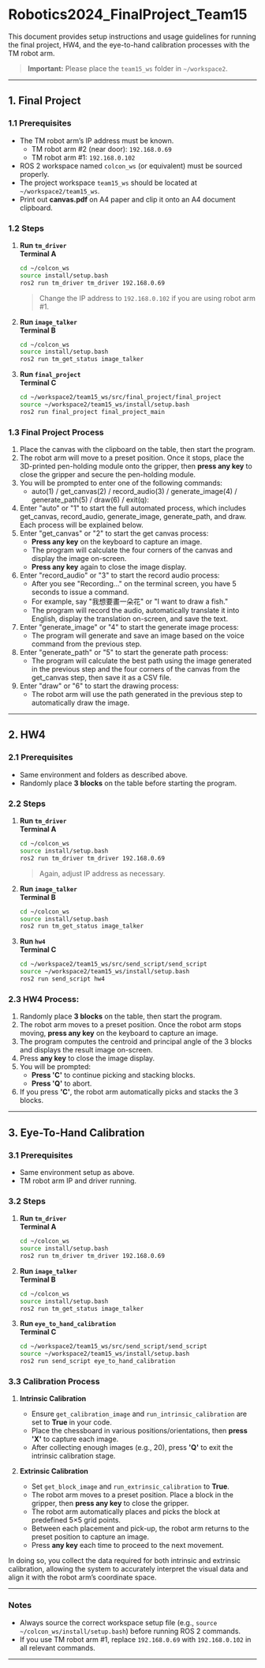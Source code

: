 # Robotics2024_FinalProject_Team15

This document provides setup instructions and usage guidelines for running the final project, HW4, and the eye-to-hand calibration processes with the TM robot arm.  

> **Important:** Please place the `team15_ws` folder in `~/workspace2`.

---

## 1. Final Project

### 1.1 Prerequisites
- The TM robot arm’s IP address must be known.  
  - TM robot arm #2 (near door): `192.168.0.69`  
  - TM robot arm #1: `192.168.0.102`
- ROS 2 workspace named `colcon_ws` (or equivalent) must be sourced properly.
- The project workspace `team15_ws` should be located at `~/workspace2/team15_ws`.
- Print out **canvas.pdf** on A4 paper and clip it onto an A4 document clipboard.
  
### 1.2 Steps

1. **Run `tm_driver`**  
   **Terminal A**  
   ```bash
   cd ~/colcon_ws
   source install/setup.bash
   ros2 run tm_driver tm_driver 192.168.0.69
   ```
   > Change the IP address to `192.168.0.102` if you are using robot arm #1.

2. **Run `image_talker`**  
   **Terminal B**  
   ```bash
   cd ~/colcon_ws
   source install/setup.bash
   ros2 run tm_get_status image_talker
   ```

3. **Run `final_project`**  
   **Terminal C**  
   ```bash
   cd ~/workspace2/team15_ws/src/final_project/final_project
   source ~/workspace2/team15_ws/install/setup.bash
   ros2 run final_project final_project_main
   ```

### 1.3 Final Project Process

1. Place the canvas with the clipboard on the table, then start the program.  
2. The robot arm will move to a preset position. Once it stops, place the 3D-printed pen-holding module onto the gripper, then **press any key** to close the gripper and secure the pen-holding module.  
3. You will be prompted to enter one of the following commands:  
   - auto(1) / get_canvas(2) / record_audio(3) / generate_image(4) / generate_path(5) / draw(6) / exit(q):  
4. Enter "auto" or "1" to start the full automated process, which includes get_canvas, record_audio, generate_image, generate_path, and draw. Each process will be explained below.  
5. Enter "get_canvas" or "2" to start the get canvas process:  
   - **Press any key** on the keyboard to capture an image.  
   - The program will calculate the four corners of the canvas and display the image on-screen.  
   - **Press any key** again to close the image display.  
6. Enter "record_audio" or "3" to start the record audio process:  
   - After you see "Recording..." on the terminal screen, you have 5 seconds to issue a command.  
   - For example, say "我想要畫一朵花" or "I want to draw a fish."  
   - The program will record the audio, automatically translate it into English, display the translation on-screen, and save the text.  
7. Enter "generate_image" or "4" to start the generate image process:  
   - The program will generate and save an image based on the voice command from the previous step.  
8. Enter "generate_path" or "5" to start the generate path process:  
   - The program will calculate the best path using the image generated in the previous step and the four corners of the canvas from the get_canvas step, then save it as a CSV file.  
9. Enter "draw" or "6" to start the drawing process:  
   - The robot arm will use the path generated in the previous step to automatically draw the image.  
---

## 2. HW4

### 2.1 Prerequisites
- Same environment and folders as described above.
- Randomly place **3 blocks** on the table before starting the program.

### 2.2 Steps

1. **Run `tm_driver`**  
   **Terminal A**  
   ```bash
   cd ~/colcon_ws
   source install/setup.bash
   ros2 run tm_driver tm_driver 192.168.0.69
   ```
   > Again, adjust IP address as necessary.

2. **Run `image_talker`**  
   **Terminal B**  
   ```bash
   cd ~/colcon_ws
   source install/setup.bash
   ros2 run tm_get_status image_talker
   ```

3. **Run `hw4`**  
   **Terminal C**  
   ```bash
   cd ~/workspace2/team15_ws/src/send_script/send_script
   source ~/workspace2/team15_ws/install/setup.bash
   ros2 run send_script hw4
   ```

### 2.3 HW4 Process:
1. Randomly place **3 blocks** on the table, then start the program.  
2. The robot arm moves to a preset position. Once the robot arm stops moving, **press any key** on the keyboard to capture an image.  
3. The program computes the centroid and principal angle of the 3 blocks and displays the result image on-screen.  
4. Press **any key** to close the image display.  
5. You will be prompted:
   - **Press 'C'** to continue picking and stacking blocks.  
   - **Press 'Q'** to abort.  
6. If you press **'C'**, the robot arm automatically picks and stacks the 3 blocks.

---

## 3. Eye-To-Hand Calibration

### 3.1 Prerequisites
- Same environment setup as above.
- TM robot arm IP and driver running.

### 3.2 Steps

1. **Run `tm_driver`**  
   **Terminal A**  
   ```bash
   cd ~/colcon_ws
   source install/setup.bash
   ros2 run tm_driver tm_driver 192.168.0.69
   ```

2. **Run `image_talker`**  
   **Terminal B**  
   ```bash
   cd ~/colcon_ws
   source install/setup.bash
   ros2 run tm_get_status image_talker
   ```

3. **Run `eye_to_hand_calibration`**  
   **Terminal C**  
   ```bash
   cd ~/workspace2/team15_ws/src/send_script/send_script
   source ~/workspace2/team15_ws/install/setup.bash
   ros2 run send_script eye_to_hand_calibration
   ```

### 3.3 Calibration Process

1. **Intrinsic Calibration**  
   - Ensure `get_calibration_image` and `run_intrinsic_calibration` are set to **True** in your code.  
   - Place the chessboard in various positions/orientations, then **press 'X'** to capture each image.  
   - After collecting enough images (e.g., 20), press **'Q'** to exit the intrinsic calibration stage.

2. **Extrinsic Calibration**  
   - Set `get_block_image` and `run_extrinsic_calibration` to **True**.  
   - The robot arm moves to a preset position. Place a block in the gripper, then **press any key** to close the gripper.  
   - The robot arm automatically places and picks the block at predefined 5×5 grid points.  
   - Between each placement and pick-up, the robot arm returns to the preset position to capture an image.  
   - Press **any key** each time to proceed to the next movement.

In doing so, you collect the data required for both intrinsic and extrinsic calibration, allowing the system to accurately interpret the visual data and align it with the robot arm’s coordinate space.

---

### Notes
- Always source the correct workspace setup file (e.g., `source ~/colcon_ws/install/setup.bash`) before running ROS 2 commands.  
- If you use TM robot arm #1, replace `192.168.0.69` with `192.168.0.102` in all relevant commands.

---
